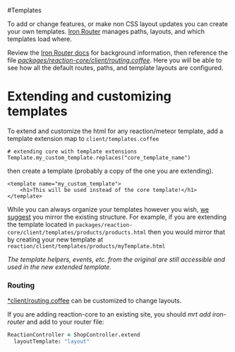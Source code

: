 #Templates

To add or change features, or make non CSS layout updates you can create your own templates. [Iron Router](https://github.com/EventedMind/iron-router) manages paths, layouts, and which templates load where.

Review the [Iron Router docs](https://github.com/EventedMind/iron-router/blob/devel/DOCS.md) for background information, then reference the file [*packages/reaction-core/client/routing.coffee*](https://github.com/ongoworks/reaction-core/blob/master/client/routing.coffee). Here you will be able to see how all the default routes, paths, and template layouts are configured.

# Extending and customizing templates

To extend and customize the html for any reaction/meteor template, add a template extension map to `client/templates.coffee` 

```
# extending core with template extensions
Template.my_custom_template.replaces("core_template_name")

```

then create a template (probably a copy of the one you are extending).

```
<template name="my_custom_template">
    <h1>This will be used instead of the core template!</h1>
</template>
```

While you can always organize your templates however you wish, [we suggest](https://github.com/ongoworks/reaction-core/blob/master/docs/conventions.md) you mirror the existing structure. For example, if you are extending the template located in `packages/reaction-core/client/templates/products/products.html` then you would mirror that by creating your new template at `reaction/client/templates/products/myTemplate.html`

*The template helpers, events, etc. from the original are still accessible and used in the new extended template.*

### Routing

[*client/routing.coffee](https://github.com/ongoworks/reaction/blob/master/client/routing.coffee) can be customized to change layouts.

If you are adding reaction-core to an existing site, you should *mrt add iron-router* and add to your router file:

```coffeescript
ReactionController = ShopController.extend
  layoutTemplate: "layout"
```
